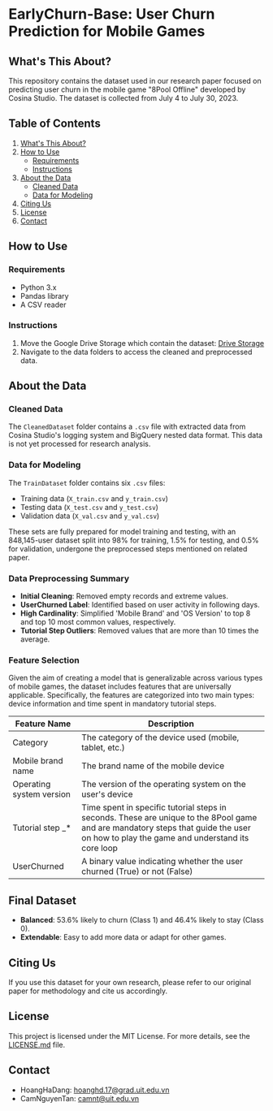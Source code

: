 # EarlyChurn-Base: User Churn Prediction for Mobile Games

## What's This About?
This repository contains the dataset used in our research paper focused on predicting user churn in the mobile game "8Pool Offline" developed by Cosina Studio. The dataset is collected from July 4 to July 30, 2023.

## Table of Contents
1. [What's This About?](#whats-this-about)
2. [How to Use](#how-to-use)
   - [Requirements](#requirements)
   - [Instructions](#instructions)
3. [About the Data](#about-the-data)
   - [Cleaned Data](#cleaned-data)
   - [Data for Modeling](#data-for-modeling)
4. [Citing Us](#citing-us)
5. [License](#license)
6. [Contact](#contact)

## How to Use

### Requirements
- Python 3.x
- Pandas library
- A CSV reader

### Instructions
1. Move the Google Drive Storage which contain the dataset: [Drive Storage](https://drive.google.com/drive/folders/1dCqZyXeC4K-GGyaL-kpJ07CDgDGmniKA?usp=sharing)
2. Navigate to the data folders to access the cleaned and preprocessed data.

## About the Data

### Cleaned Data
The `CleanedDataset` folder contains a `.csv` file with extracted data from Cosina Studio's logging system and BigQuery nested data format. This data is not yet processed for research analysis.

### Data for Modeling
The `TrainDataset` folder contains six `.csv` files:
- Training data (`X_train.csv` and `y_train.csv`)
- Testing data (`X_test.csv` and `y_test.csv`)
- Validation data (`X_val.csv` and `y_val.csv`)

These sets are fully prepared for model training and testing, with an 848,145-user dataset split into 98% for training, 1.5% for testing, and 0.5% for validation, undergone the preprocessed steps mentioned on related paper.

### Data Preprocessing Summary

- **Initial Cleaning**: Removed empty records and extreme values.
- **UserChurned Label**: Identified based on user activity in following days.
- **High Cardinality**: Simplified 'Mobile Brand' and 'OS Version' to top 8 and top 10 most common values, respectively.
- **Tutorial Step Outliers**: Removed values that are more than 10 times the average.
  
### Feature Selection

Given the aim of creating a model that is generalizable across various types of mobile games, the dataset includes features that are universally applicable. Specifically, the features are categorized into two main types: device information and time spent in mandatory tutorial steps.

| Feature Name             | Description   |
|--------------------------|---------------|
| Category                 | The category of the device used (mobile, tablet, etc.) |
| Mobile brand name        | The brand name of the mobile device |
| Operating system version | The version of the operating system on the user's device |
| Tutorial step _*         | Time spent in specific tutorial steps in seconds. These are unique to the 8Pool game and are mandatory steps that guide the user on how to play the game and understand its core loop |
| UserChurned              | A binary value indicating whether the user churned (True) or not (False) |


## Final Dataset

- **Balanced**: 53.6% likely to churn (Class 1) and 46.4% likely to stay (Class 0).
- **Extendable**: Easy to add more data or adapt for other games.

## Citing Us
If you use this dataset for your own research, please refer to our original paper for methodology and cite us accordingly.

## License
This project is licensed under the MIT License. For more details, see the [LICENSE.md](LICENSE.md) file.

## Contact
- HoangHaDang: hoanghd.17@grad.uit.edu.vn
- CamNguyenTan: camnt@uit.edu.vn
